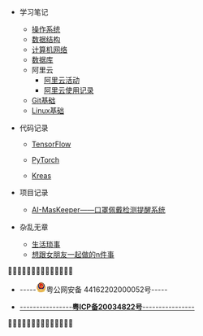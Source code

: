- 学习笔记

  - [操作系统](MyNote/操作系统笔记/操作系统.md)
  - [数据结构](MyNote/数据结构笔记/数据结构.md)
  - [计算机网络](MyNote/计算机网络笔记/计算机网络.md)
  - [数据库](MyNote/数据库笔记/数据库.md)
  - 阿里云
    - [阿里云活动](MyNote/阿里云/阿里云.md)
    - [阿里云使用记录](MyNote/阿里云/使用记录.md)
  - [Git基础](MyNote/Git使用.md)
  - [Linux基础](MyNote/Linux笔记.md)
- 代码记录

  - [TensorFlow](MyCode/TensorFlow/TensorFlow.md)

  - [PyTorch](MyCode/PyTorch/PyTorch.md)

  - [Kreas](MyCode/Keras/Keras.md)
- 项目记录
  - [AI-MasKeeper——口罩佩戴检测提醒系统](MyProject/AI-MasKeeper.md)
- 杂乱无章
  - [生活琐事](琐碎/日常学习琐事.md)
  - [想跟女朋友一起做的n件事](琐碎/想跟女朋友一起做的n件事.md)

🔽🔽🔽🔽🔽🔽🔽🔽🔽🔽🔽🔽🔽🔽

- -----![](_media/beian.png)粤公网安备 44162202000052号-----

- [----------------**粤ICP备20034822号**----------------](http://www.beian.miit.gov.cn/)

🔽🔽🔽🔽🔽🔽🔽🔽🔽🔽🔽🔽🔽🔽